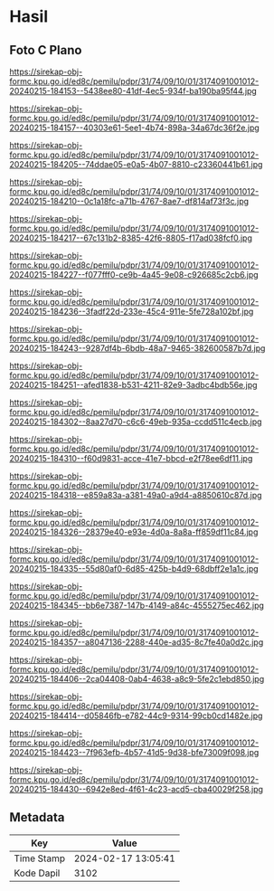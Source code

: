 # Hasil

## Foto C Plano

https://sirekap-obj-formc.kpu.go.id/ed8c/pemilu/pdpr/31/74/09/10/01/3174091001012-20240215-184153--5438ee80-41df-4ec5-934f-ba190ba95f44.jpg

https://sirekap-obj-formc.kpu.go.id/ed8c/pemilu/pdpr/31/74/09/10/01/3174091001012-20240215-184157--40303e61-5ee1-4b74-898a-34a67dc36f2e.jpg

https://sirekap-obj-formc.kpu.go.id/ed8c/pemilu/pdpr/31/74/09/10/01/3174091001012-20240215-184205--74ddae05-e0a5-4b07-8810-c23360441b61.jpg

https://sirekap-obj-formc.kpu.go.id/ed8c/pemilu/pdpr/31/74/09/10/01/3174091001012-20240215-184210--0c1a18fc-a71b-4767-8ae7-df814af73f3c.jpg

https://sirekap-obj-formc.kpu.go.id/ed8c/pemilu/pdpr/31/74/09/10/01/3174091001012-20240215-184217--67c131b2-8385-42f6-8805-f17ad038fcf0.jpg

https://sirekap-obj-formc.kpu.go.id/ed8c/pemilu/pdpr/31/74/09/10/01/3174091001012-20240215-184227--f077fff0-ce9b-4a45-9e08-c926685c2cb6.jpg

https://sirekap-obj-formc.kpu.go.id/ed8c/pemilu/pdpr/31/74/09/10/01/3174091001012-20240215-184236--3fadf22d-233e-45c4-911e-5fe728a102bf.jpg

https://sirekap-obj-formc.kpu.go.id/ed8c/pemilu/pdpr/31/74/09/10/01/3174091001012-20240215-184243--9287df4b-6bdb-48a7-9465-382600587b7d.jpg

https://sirekap-obj-formc.kpu.go.id/ed8c/pemilu/pdpr/31/74/09/10/01/3174091001012-20240215-184251--afed1838-b531-4211-82e9-3adbc4bdb56e.jpg

https://sirekap-obj-formc.kpu.go.id/ed8c/pemilu/pdpr/31/74/09/10/01/3174091001012-20240215-184302--8aa27d70-c6c6-49eb-935a-ccdd511c4ecb.jpg

https://sirekap-obj-formc.kpu.go.id/ed8c/pemilu/pdpr/31/74/09/10/01/3174091001012-20240215-184310--f60d9831-acce-41e7-bbcd-e2f78ee6df11.jpg

https://sirekap-obj-formc.kpu.go.id/ed8c/pemilu/pdpr/31/74/09/10/01/3174091001012-20240215-184318--e859a83a-a381-49a0-a9d4-a8850610c87d.jpg

https://sirekap-obj-formc.kpu.go.id/ed8c/pemilu/pdpr/31/74/09/10/01/3174091001012-20240215-184326--28379e40-e93e-4d0a-8a8a-ff859df11c84.jpg

https://sirekap-obj-formc.kpu.go.id/ed8c/pemilu/pdpr/31/74/09/10/01/3174091001012-20240215-184335--55d80af0-6d85-425b-b4d9-68dbff2e1a1c.jpg

https://sirekap-obj-formc.kpu.go.id/ed8c/pemilu/pdpr/31/74/09/10/01/3174091001012-20240215-184345--bb6e7387-147b-4149-a84c-4555275ec462.jpg

https://sirekap-obj-formc.kpu.go.id/ed8c/pemilu/pdpr/31/74/09/10/01/3174091001012-20240215-184357--a8047136-2288-440e-ad35-8c7fe40a0d2c.jpg

https://sirekap-obj-formc.kpu.go.id/ed8c/pemilu/pdpr/31/74/09/10/01/3174091001012-20240215-184406--2ca04408-0ab4-4638-a8c9-5fe2c1ebd850.jpg

https://sirekap-obj-formc.kpu.go.id/ed8c/pemilu/pdpr/31/74/09/10/01/3174091001012-20240215-184414--d05846fb-e782-44c9-9314-99cb0cd1482e.jpg

https://sirekap-obj-formc.kpu.go.id/ed8c/pemilu/pdpr/31/74/09/10/01/3174091001012-20240215-184423--7f963efb-4b57-41d5-9d38-bfe73009f098.jpg

https://sirekap-obj-formc.kpu.go.id/ed8c/pemilu/pdpr/31/74/09/10/01/3174091001012-20240215-184430--6942e8ed-4f61-4c23-acd5-cba40029f258.jpg


## Metadata

| Key        | Value               |
| ---------- | ------------------- |
| Time Stamp | 2024-02-17 13:05:41 |
| Kode Dapil | 3102                |



